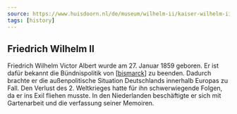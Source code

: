 ```yaml
---
source: https://www.huisdoorn.nl/de/museum/wilhelm-ii/kaiser-wilhelm-ii/
tags: [history]
---
```


## Friedrich Wilhelm II
Friedrich Wilhelm Victor Albert wurde am 27. Januar 1859 geboren.
Er ist dafür bekannt die Bündnispolitik von [[bismarck]] zu beenden.
Dadurch brachte er die außenpolitische Situation Deutschlands innerhalb Europas zu Fall.
Den Verlust des 2. Weltkrieges hatte für ihn schwerwiegende Folgen, da er ins Exil fliehen musste.
In den Niederlanden beschäftigte er sich mit Gartenarbeit und die verfassung seiner Memoiren.

[//begin]: # "Autogenerated link references for markdown compatibility"
[bismarck]: bismarck.md "Otto von Bismarck"
[//end]: # "Autogenerated link references"